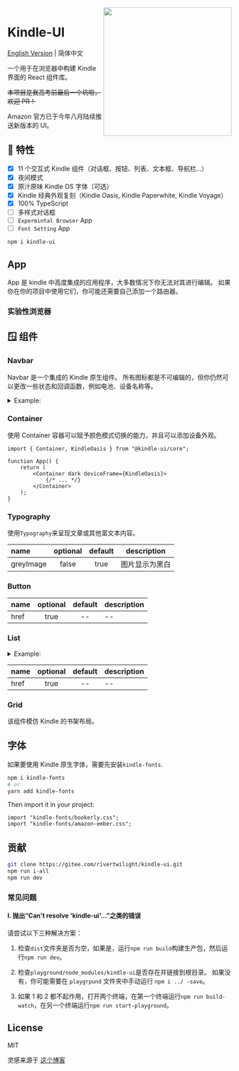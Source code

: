<a href="https://app.fossa.com/projects/git%2Bgithub.com%2FRiverTwilight%2Fkindyle?ref=badge_large">
<img src="https://app.fossa.com/api/projects/git%2Bgithub.com%2FRiverTwilight%2Fkindyle.svg?type=large" align="right" height="288" width="288">
</a>

# Kindle-UI

[English Version](./README.en.md) | 简体中文

一个用于在浏览器中构建 Kindle 界面的 React 组件库。

~~本项目是我高考前最后一个坑啦，欢迎 PR！~~

Amazon 官方已于今年八月陆续推送新版本的 UI。

## 🍊 特性

-   [x] 11 个交互式 Kindle 组件（对话框、按钮、列表、文本框、导航栏...）
-   [x] 夜间模式
-   [x] 原汁原味 Kindle OS 字体（可选）
-   [x] Kindle 经典外观复刻（Kindle Oasis, Kindle Paperwhite, Kindle Voyage）
-   [x] 100% TypeScript
-   [ ] 多样式对话框
-   [ ] `Expermintal Browser` App
-   [ ] `Font Setting` App

```bash
npm i kindle-ui
```

## App

App 是 kindle 中高度集成的应用程序，大多数情况下你无法对其进行编辑。 如果你在你的项目中使用它们，你可能还需要自己添加一个路由器。

### 实验性浏览器

## 🪟 组件

### Navbar

Navbar 是一个集成的 Kindle 原生组件。 所有图标都是不可编辑的，但你仍然可以更改一些状态和回调函数，例如电池、设备名称等。

<details>
  <summary>Example:</summary>
  
```JSX
<Navbar>
	<StatuBar
		airplane
		celluar={{
			on: true,
			label: "LTE",
			siginal: 3,
		}}
		battery={86}
		deviceName="My Kindle"
	/>
	<ActionBar>
		<ActionGroup>
			<ActionItem
				onClick={() => {
					history.push("/");
				}}
			>
				<HomeOutlineIcon />
				home
			</ActionItem>
			<ActionItem
				onClick={() => {
					history.goBack();
				}}
			>
				<ArrowBackSharpIcon />
				BACK
			</ActionItem>
			<ActionItem>
				<CogSharpIcon />
				settings
			</ActionItem>
		</ActionGroup>
		<ActionBarSpace />
		<ActionGroup>
			<SearchBar />
			<ActionBarMenu
				items={[
					{
						textPrimary: "Github",
						component: "a",
						href: "https://github.com/rivertwilight",
					},
				]}
			/>
		</ActionGroup>
	</ActionBar>
</Navbar>
```
</details>

### Container

使用 Container 容器可以赋予颜色模式切换的能力，并且可以添加设备外观。

```JSX
import { Container, KindleOasis } from "@kindle-ui/core";

function App() {
	return (
		<Container dark deviceFrame={KindleOasis}>
            {/* ... */}
		</Container>
	);
}
```

### Typography

使用`Typography`来呈现文章或其他富文本内容。

| name      | optional | default | description    |
| :-------- | :------: | :-----: | -------------- |
| greyImage |  false   |  true   | 图片显示为黑白 |

### Button

| name | optional | default | description |
| :--- | :------: | :-----: | ----------- |
| href |   true   |   --    | --          |

### List

<details>
  <summary>Example:</summary>

```JSX
	<List>
		<ListItem component={Link} to="/reader">
			<ListItemText primary="尘埃落定" second="阿来著" />
		</ListItem>
		<ListItem component="a" href="https://github.com">
			<ListItemText
				primary="The Adventure of Sherlok Holmoes (福尔摩斯探案集）"
				second="Arthur Conan Doyle"
			/>
			<ListItemIcon
				onClick={() => {
					alert("Hello");
				}}
			>
				<EllipsisVerticalIcon />
			</ListItemIcon>
		</ListItem>
	</List>
```

</details>

| name | optional | default | description |
| :--- | :------: | :-----: | ----------- |
| href |   true   |   --    | --          |

### Grid

该组件模仿 Kindle 的书架布局。

## 字体

如果要使用 Kindle 原生字体，需要先安装`kindle-fonts`.

```bash
npm i kindle-fonts
# or
yarn add kindle-fonts
```

Then import it in your project:

```JSX
import "kindle-fonts/bookerly.css";
import "kindle-fonts/amazon-ember.css";
```

## 贡献

```bash
git clone https://gitee.com/rivertwilight/kindle-ui.git
npm run i-all
npm run dev
```

### 常见问题

#### I. 抛出“Can't resolve 'kindle-ui'...”之类的错误

请尝试以下三种解决方案：

1. 检查`dist`文件夹是否为空，如果是，运行`npm run build`构建生产包，然后运行`npm run dev`。

2. 检查`playground/node_modules/kindle-ui`是否存在并链接到根目录。 如果没有，你可能需要在 `playgrpund` 文件夹中手动运行 `npm i ../ -save`。

3. 如果 1 和 2 都不起作用，打开两个终端，在第一个终端运行`npm run build-watch`，在另一个终端运行`npm run start-playground`。

## License

MIT

灵感来源于 [这个博客](https://ash.ms)
